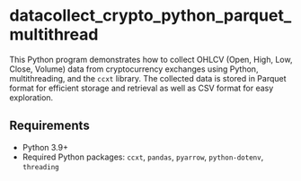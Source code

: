 # datacollect_crypto_python_parquet_multithread
This Python program demonstrates how to collect OHLCV (Open, High, Low, Close, Volume) data from cryptocurrency exchanges using 
Python, multithreading, and the `ccxt` library. 
The collected data is stored in Parquet format for efficient storage and retrieval as well as CSV format for easy exploration. 

## Requirements
- Python 3.9+
- Required Python packages: `ccxt`, `pandas`, `pyarrow`, `python-dotenv`, `threading`

